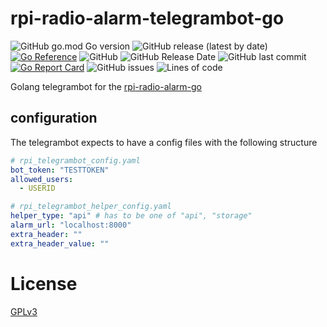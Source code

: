 # rpi-radio-alarm-telegrambot-go
![GitHub go.mod Go version](https://img.shields.io/github/go-mod/go-version/bb4L/rpi-radio-alarm-telegrambot-go)
![GitHub release (latest by date)](https://img.shields.io/github/v/release/bb4l/rpi-radio-alarm-telegrambot-go)
[![Go Reference](https://pkg.go.dev/badge/github.com/bb4L/rpi-radio-alarm-telegrambot-go.svg)](https://pkg.go.dev/github.com/bb4L/rpi-radio-alarm-telegrambot-go)
![GitHub](https://img.shields.io/github/license/bb4L/rpi-radio-alarm-telegrambot-go)
![GitHub Release Date](https://img.shields.io/github/release-date/bb4L/rpi-radio-alarm-telegrambot-go)
![GitHub last commit](https://img.shields.io/github/last-commit/bb4l/rpi-radio-alarm-telegrambot-go)
[![Go Report Card](https://goreportcard.com/badge/github.com/bb4L/rpi-radio-alarm-telegrambot-go)](https://goreportcard.com/report/github.com/bb4L/rpi-radio-alarm-telegrambot-go)
![GitHub issues](https://img.shields.io/github/issues-raw/bb4l/rpi-radio-alarm-telegrambot-go)
![Lines of code](https://img.shields.io/tokei/lines/github/bb4l/rpi-radio-alarm-telegrambot-go)

Golang telegrambot for the [rpi-radio-alarm-go](https://github.com/bb4L/rpi-radio-alarm-go)

## configuration
The telegrambot expects to have a config files with the following structure

```yaml
# rpi_telegrambot_config.yaml
bot_token: "TESTTOKEN"
allowed_users:
  - USERID

```

```yaml
# rpi_telegrambot_helper_config.yaml
helper_type: "api" # has to be one of "api", "storage"
alarm_url: "localhost:8000"
extra_header: ""
extra_header_value: ""
```

# License
[GPLv3](LICENSE)
